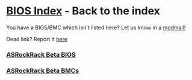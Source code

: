 # [BIOS Index](/ASRockWiki/beta_bios/beta_bios) - Back to the index

You have a BIOS/BMC which isn't listed here? Let us know in a [modmail!](https://www.reddit.com/message/compose?to=%2Fr%2FASRock)

Dead link? Report it [here](https://forms.gle/ApqAN72vS6sxzFnm7)

### [ASRockRack Beta BIOS](beta_bios_rack/beta_bios_rack_bios)

### [ASRockRack Beta BMCs](beta_bios_rack/beta_bios_rack_bmc)